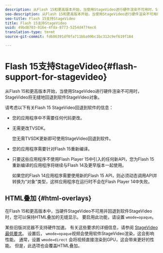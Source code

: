 ```yaml
---
description: 从Flash 15和更高版本开始，当使用StageVideo进行硬件渲染不可用时，StageVideo将无缝地回退到软件StageVideo对象。
seo-description: 从Flash 15和更高版本开始，当使用StageVideo进行硬件渲染不可用时，StageVideo将无缝地回退到软件StageVideo对象。
seo-title: Flash 15支持StageVideo
title: Flash 15支持StageVideo
uuid: 49bd8703-016e-4fda-8773-5254d4774ec6
translation-type: tm+mt
source-git-commit: fd686391df0fa711bba99bc1bc312c9ef619f184

---
```



# Flash 15支持StageVideo{#flash-support-for-stagevideo}

从Flash 15和更高版本开始，当使用StageVideo进行硬件渲染不可用时，StageVideo将无缝地回退到软件StageVideo对象。

请考虑以下有关Flash 15 StageVideo回退到软件的信息：

* 您的应用程序中不需要任何代码更改。
* 无需更改TVSDK。

   您无需TVSDK更新即可使用StageVideo回退到软件。
* 您的应用程序需要针对Flash 15重新编译。
* 只要这些应用程序不使用Flash Player 15中引入的任何新API，您为Flash 15重新编译的应用程序将继续与Flash 14及更早版本一起使用。

   如果您的Flash 14应用程序需要使用新的Flash 15 API，则必须动态调用API并转换为“对象”类型，这样应用程序在运行时不会在Flash Player 14中失败。

## HTML叠加 {#html-overlays}

在Flash 15和更高版本中，当硬件StageVideo不可用并回退到软件StageVideo时，您可以保持HTML叠加的无缝显示。 要启用此功能，请设置 `wmode=opaque`。

某些旧版浏览器不支持硬件加速。 有关这些要求的详细信息，请参阅 [StageVideo最低要求](../../../../../tvsdk-1.4-for-desktop-hls/c-psdk-dhls-1.4-introduction/overview-prod-audience-guide/requirements/stagevideo-capabilities/r-psdk-dhls-1.4-requirements-stage-video.md)。 设置后， `wmode=opaque`视频会使用软件StageVideo渲染，这会影响性能。 通常，设置 `wmode=direct` 会将视频直接渲染到GPU，这会带来更好的性能。 但是，此选项也会覆盖HTML叠加。
